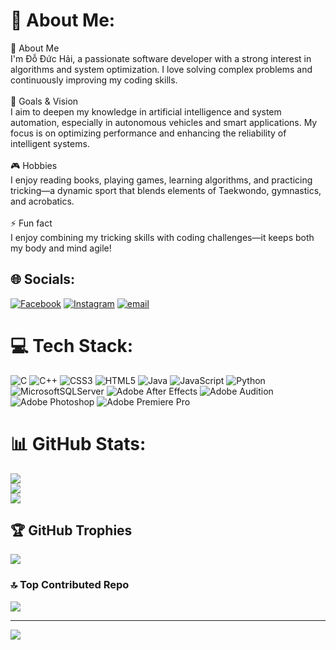 # 💫 About Me:
👋 About Me<br>I'm Đỗ Đức Hải, a passionate software developer with a strong interest in algorithms and system optimization. I love solving complex problems and continuously improving my coding skills.<br><br>🎯 Goals & Vision<br>I aim to deepen my knowledge in artificial intelligence and system automation, especially in autonomous vehicles and smart applications. My focus is on optimizing performance and enhancing the reliability of intelligent systems.<br><br>🎮 Hobbies<br>I enjoy reading books, playing games, learning algorithms, and practicing tricking—a dynamic sport that blends elements of Taekwondo, gymnastics, and acrobatics.<br><br>⚡ Fun fact<br>I enjoy combining my tricking skills with coding challenges—it keeps both my body and mind agile!


## 🌐 Socials:
[![Facebook](https://img.shields.io/badge/Facebook-%231877F2.svg?logo=Facebook&logoColor=white)](https://facebook.com/duc.hai.07) [![Instagram](https://img.shields.io/badge/Instagram-%23E4405F.svg?logo=Instagram&logoColor=white)](https://instagram.com/ddh.hae) [![email](https://img.shields.io/badge/Email-D14836?logo=gmail&logoColor=white)](mailto:HaiDD.CE192014@gmail.com) 

# 💻 Tech Stack:
![C](https://img.shields.io/badge/c-%2300599C.svg?style=for-the-badge&logo=c&logoColor=white) ![C++](https://img.shields.io/badge/c++-%2300599C.svg?style=for-the-badge&logo=c%2B%2B&logoColor=white) ![CSS3](https://img.shields.io/badge/css3-%231572B6.svg?style=for-the-badge&logo=css3&logoColor=white) ![HTML5](https://img.shields.io/badge/html5-%23E34F26.svg?style=for-the-badge&logo=html5&logoColor=white) ![Java](https://img.shields.io/badge/java-%23ED8B00.svg?style=for-the-badge&logo=openjdk&logoColor=white) ![JavaScript](https://img.shields.io/badge/javascript-%23323330.svg?style=for-the-badge&logo=javascript&logoColor=%23F7DF1E) ![Python](https://img.shields.io/badge/python-3670A0?style=for-the-badge&logo=python&logoColor=ffdd54) ![MicrosoftSQLServer](https://img.shields.io/badge/Microsoft%20SQL%20Server-CC2927?style=for-the-badge&logo=microsoft%20sql%20server&logoColor=white) ![Adobe After Effects](https://img.shields.io/badge/Adobe%20After%20Effects-9999FF.svg?style=for-the-badge&logo=Adobe%20After%20Effects&logoColor=white) ![Adobe Audition](https://img.shields.io/badge/Adobe%20Audition-9999FF.svg?style=for-the-badge&logo=Adobe%20Audition&logoColor=white) ![Adobe Photoshop](https://img.shields.io/badge/adobe%20photoshop-%2331A8FF.svg?style=for-the-badge&logo=adobe%20photoshop&logoColor=white) ![Adobe Premiere Pro](https://img.shields.io/badge/Adobe%20Premiere%20Pro-9999FF.svg?style=for-the-badge&logo=Adobe%20Premiere%20Pro&logoColor=white)
# 📊 GitHub Stats:
![](https://github-readme-stats.vercel.app/api?username=HaiDD-dev&theme=dark&hide_border=false&include_all_commits=false&count_private=true)<br/>
![](https://github-readme-streak-stats.herokuapp.com/?user=HaiDD-dev&theme=dark&hide_border=false)<br/>
![](https://github-readme-stats.vercel.app/api/top-langs/?username=HaiDD-dev&theme=dark&hide_border=false&include_all_commits=false&count_private=true&layout=compact)

## 🏆 GitHub Trophies
![](https://github-profile-trophy.vercel.app/?username=HaiDD-dev&theme=radical&no-frame=false&no-bg=true&margin-w=4)

### 🔝 Top Contributed Repo
![](https://github-contributor-stats.vercel.app/api?username=HaiDD-dev&limit=5&theme=dark&combine_all_yearly_contributions=true)

---
[![](https://visitcount.itsvg.in/api?id=HaiDD-dev&icon=0&color=0)](https://visitcount.itsvg.in)

<!-- Proudly created with GPRM ( https://gprm.itsvg.in ) -->
